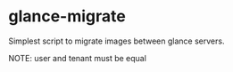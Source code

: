 glance-migrate
==============

Simplest script to migrate images between glance servers. 

NOTE: user and tenant must be equal
